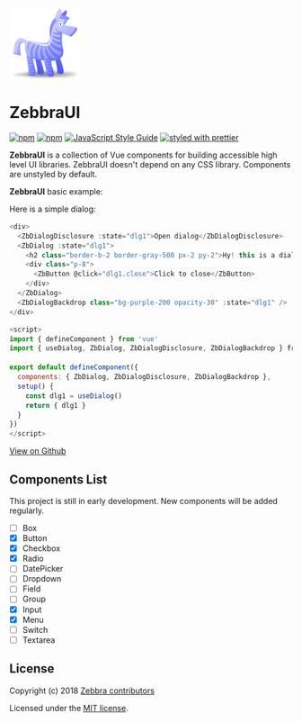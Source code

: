 ![Logo](https://github.com/ghalex/vue-ui/blob/main/public/zebra.png)

# ZebbraUI

[![npm](https://img.shields.io/npm/dm/@zebbra/vue-ui?style=flat-square)](https://www.npmjs.com/package/@zebbra/vue-ui)
[![npm](https://img.shields.io/npm/v/@zebbra/vue-ui?style=flat-square)](https://www.npmjs.com/package/@zebbra/vue-ui)
[![JavaScript Style Guide](https://img.shields.io/badge/code_style-standard-brightgreen.svg?style=flat-square)](https://standardjs.com)
[![styled with prettier](https://img.shields.io/badge/styled_with-prettier-ff69b4.svg?style=flat-square)](https://github.com/prettier/prettier)

**ZebbraUI** is a collection of Vue components for building accessible high level UI libraries. ZebbraUI doesn't depend on any CSS library. Components are unstyled by default.

**ZebbraUI** basic example:

Here is a simple dialog:

```js
<div>
  <ZbDialogDisclosure :state="dlg1">Open dialog</ZbDialogDisclosure>
  <ZbDialog :state="dlg1">
    <h2 class="border-b-2 border-gray-500 px-2 py-2">Hy! this is a dialog</h2>
    <div class="p-8">
      <ZbButton @click="dlg1.close">Click to close</ZbButton>
    </div>
  </ZbDialog>
  <ZbDialogBackdrop class="bg-purple-200 opacity-30" :state="dlg1" />
</div>
```

```js
<script>
import { defineComponent } from 'vue'
import { useDialog, ZbDialog, ZbDialogDisclosure, ZbDialogBackdrop } from '@zebbra/vue-ui'

export default defineComponent({
  components: { ZbDialog, ZbDialogDisclosure, ZbDialogBackdrop },
  setup() {
    const dlg1 = useDialog()
    return { dlg1 }
  }
})
</script>
```

[View on Github](https://github.com/ghalex/vue-ui)

## Components List

This project is still in early development. New components will be added regularly.

- [ ] Box
- [x] Button
- [x] Checkbox
- [x] Radio
- [ ] DatePicker
- [ ] Dropdown
- [ ] Field
- [ ] Group
- [x] Input
- [x] Menu
- [ ] Switch
- [ ] Textarea

## License

Copyright (c) 2018 [Zebbra contributors](https://github.com/ghalex/vue-ui/graphs/contributors)

Licensed under the [MIT license](https://github.com/ghalex/vue-ui/blob/HEAD/LICENSE).
